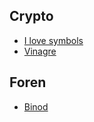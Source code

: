 ## Crypto
* [I love symbols](https://github.com/t3rmin0x/CTF-Writeups/tree/master/RESTCON/Crypto/I%20love%20symbols#i-love-symbols)
* [Vinagre](https://github.com/t3rmin0x/CTF-Writeups/tree/master/RESTCON/Crypto/Vinagre#vinagre)
## Foren
* [Binod](https://github.com/t3rmin0x/CTF-Writeups/blob/master/RESTCON/Forensics/Binod/README.md#binod)
